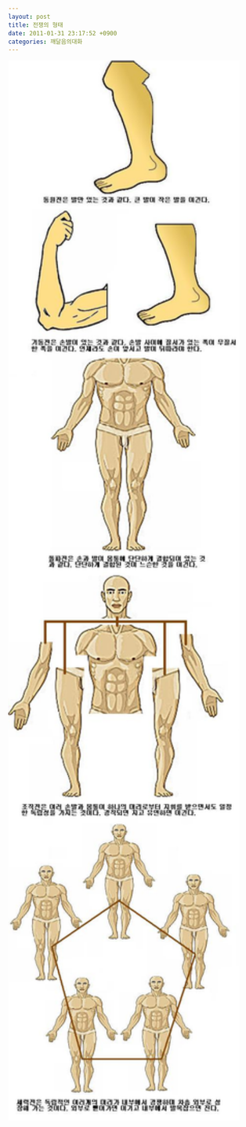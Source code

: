 ```yaml
---
layout: post
title: 전쟁의 형태
date: 2011-01-31 23:17:52 +0900
categories: 깨달음의대화
---
```





<img src="files/attach/images/198/372/144/11.jpg" alt="11.jpg" width="473" height="2157" />